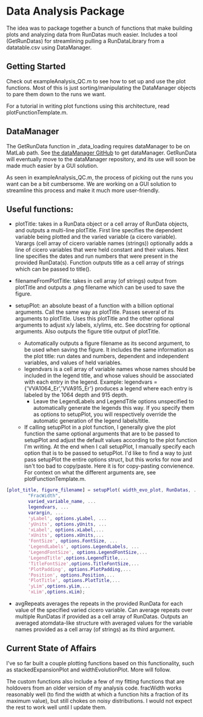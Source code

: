 # Data Analysis Package

The idea was to package together a bunch of functions that make building plots and analyzing data from RunDatas much easier. Includes a tool (GetRunDatas) for streamlining pulling a RunDataLibrary from a datatable.csv using DataManager.

## Getting Started
Check out exampleAnalysis_QC.m to see how to set up and use the plot functions. Most of this is just sorting/manipulating the DataManager objects to pare them down to the runs we want.

For a tutorial in writing plot functions using this architecture, read plotFunctionTemplate.m.

## DataManager
The GetRunData function in _data_loading requires dataManager to be on MatLab path. See [the dataManager GitHub](https://github.com/weldlabucsb/dataManager) to get dataManager. GetRunData will eventually move to the dataManager repository, and its use will soon be made much easier by a GUI solution.

As seen in exampleAnalysis_QC.m, the process of picking out the runs you want can be a bit cumbersome. We are working on a GUI solution to streamline this process and make it much more user-friendly.
## Useful functions:
- plotTitle: takes in a RunData object or a cell array of RunData objects, and outputs a multi-line plotTitle. First line specifies the dependent variable being plotted and the varied variable (a cicero variable). Varargs (cell array of cicero variable names (strings)) optionally adds a line of cicero variables that were held constant and their values. Next line specifies the dates and run numbers that were present in the provided RunData(s). Function outputs title as a cell array of strings which can be passed to title().

- filenameFromPlotTitle: takes in cell array (of strings) output from plotTitle and outputs a .png filename which can be used to save the figure.

- setupPlot: an absolute beast of a function with a billion optional arguments. Call the same way as plotTitle. Passes several of its arguments to plotTitle. Uses this plotTitle and the other optional arguments to adjust x/y labels, x/ylims, etc. See docstring for optional arguments. Also outputs the figure title output of plotTitle.
    - Automatically outputs a figure filename as its second argument, to be used when saving the figure. It includes the same information as the plot title: run dates and numbers, dependent and independent variables, and values of held variables.
    - legendvars is a cell array of variable names whose names should be included in the legend title, and whose values should be associated with each entry in the legend. Example: legendvars = {'VVA1064_Er','VVA915_Er'} produces a legend where each entry is labeled by the 1064 depth and 915 depth.
        - Leave the LegendLabels and LegendTitle options unspecified to automatically generate the legends this way. If you specify them as options to setupPlot, you will respectively override the automatic generation of the legend labels/title.
    - If calling setupPlot in a plot function, I generally give the plot function the same optional arguments that are to be passed to setupPlot and adjust the default values according to the plot function I'm writing. At the end when I call setupPlot, I manually specify each option that is to be passed to setupPlot. I'd like to find a way to just pass setupPlot the entire options struct, but this works for now and isn't too bad to copy/paste. Here it is for copy-pasting convienence. For context on what the different arguments are, see plotFunctionTemplate.m.

```matlab
[plot_title, figure_filename] = setupPlot( width_evo_plot, RunDatas, ...
        "FracWidth", 
        varied_variable_name, ...
        legendvars, ...
        varargin, ...
        'yLabel', options.yLabel, ...
        'yUnits', options.yUnits, ...
        'xLabel', options.xLabel,...
        'xUnits', options.xUnits,...
        'FontSize', options.FontSize, ...
        'LegendLabels', options.LegendLabels, ...
        'LegendFontSize', options.LegendFontSize,...
        'LegendTitle',options.LegendTitle,...
        'TitleFontSize',options.TitleFontSize,...
        'PlotPadding', options.PlotPadding,...
        'Position', options.Position,...
        'PlotTitle', options.PlotTitle,...
        'yLim',options.yLim,...
        'xLim',options.xLim);
```

- avgRepeats averages the repeats in the provided RunData for each value of the specified varied cicero variable. Can average repeats over multiple RunDatas if provided as a cell array of RunDatas. Outputs an averaged atomdata-like structure with averaged values for the variable names provided as a cell array (of strings) as its third argument.

## Current State of Affairs
I've so far built a couple plotting functions based on this functionality, such as stackedExpansionPlot and widthEvolutionPlot. More will follow.

The custom functions also include a few of my fitting functions that are holdovers from an older version of my analysis code. fracWidth works reasonably well (to find the width at which a function hits a fraction of its maximum value), but still chokes on noisy distributions. I would not expect the rest to work well until I update them.